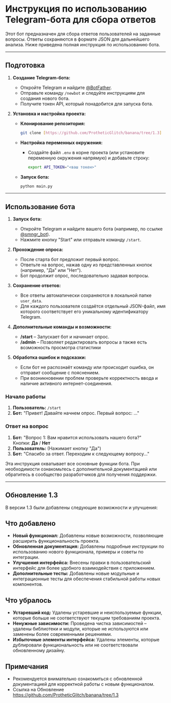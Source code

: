 # Инструкция по использованию Telegram-бота для сбора ответов

Этот бот предназначен для сбора ответов пользователей на заданные вопросы. Ответы сохраняются в формате JSON для дальнейшего анализа. Ниже приведена полная инструкция по использованию бота.

---

## Подготовка

1. **Создание Telegram-бота:**
   - Откройте Telegram и найдите [@BotFather](https://t.me/BotFather).
   - Отправьте команду `/newbot` и следуйте инструкциям для создания нового бота.
   - Получите токен API, который понадобится для запуска бота.

2. **Установка и настройка проекта:**
   - **Клонирование репозитория:**

     ```bash
     git clone [https://github.com/ProtheticGlitch/banana/tree/1.3]
     ```

   - **Настройка переменных окружения:**
     - Создайте файл `.env` в корне проекта (или установите переменную окружения напрямую) и добавьте строку:

       ```bash
       export API_TOKEN="<ваш токен>"
       ```

   - **Запуск бота:**

     ```bash
     python main.py
     ```

---

## Использование бота

1. **Запуск бота:**
   - Откройте Telegram и найдите вашего бота (например, по ссылке [@smngr_bot](https://t.me/smngr_bot)).
   - Нажмите кнопку "Start" или отправьте команду `/start`.

2. **Прохождение опроса:**
   - После старта бот предложит первый вопрос.
   - Ответьте на вопрос, нажав одну из представленных кнопок (например, "Да" или "Нет").
   - Бот продолжит опрос, последовательно задавая вопросы.

3. **Сохранение ответов:**
   - Все ответы автоматически сохраняются в локальной папке `user_data`.
   - Для каждого пользователя создаётся отдельный JSON-файл, имя которого соответствует его уникальному идентификатору Telegram.

4. **Дополнительные команды и возможности:**
   - **/start** – Запускает бот и начинает опрос.
   - **/admin** – Позволяет редактировать вопросы а также есть возможность просмотра статистики

5. **Обработка ошибок и подсказки:**
   - Если бот не распознаёт команду или происходит ошибка, он отправит сообщение с пояснением.
   - При возникновении проблем проверьте корректность ввода и наличие активного интернет-соединения.

### Начало работы

1. **Пользователь:** `/start`
2. **Бот:** "Привет! Давайте начнем опрос. Первый вопрос: ..."

### Ответ на вопрос

1. **Бот:** "Вопрос 1: Вам нравится использовать нашего бота?"  
   Кнопки: **Да** / **Нет**
2. **Пользователь:** (Нажимает кнопку "Да")
3. **Бот:** "Спасибо за ответ. Переходим к следующему вопросу..."

Эта инструкция охватывает все основные функции бота. При необходимости ознакомьтесь с дополнительной документацией или обратитесь в сообщество разработчиков для получения поддержки.

---

## Обновление 1.3

В версии 1.3 были добавлены следующие возможности и улучшения:

## Что добавлено
- **Новый функционал:** Добавлены новые возможности, позволяющие расширить функциональность проекта.
- **Обновленная документация:** Добавлены подробные инструкции по использованию нового функционала, примеры и советы по интеграции.
- **Улучшения интерфейса:** Внесены правки в пользовательский интерфейс для более удобного взаимодействия с приложением.
- **Дополнительные тесты:** Добавлены новые модульные и интеграционные тесты для обеспечения стабильной работы новых компонентов.

## Что убралось
- **Устаревший код:** Удалены устаревшие и неиспользуемые функции, которые больше не соответствуют текущим требованиям проекта.
- **Ненужные зависимости:** Проведена чистка зависимостей – удалены библиотеки и модули, которые не используются или заменены более современными решениями.
- **Избыточные элементы интерфейса:** Удалены элементы, которые дублировали функциональность или не соответствовали обновленному дизайну.

## Примечания
- Рекомендуется внимательно ознакомиться с обновленной документацией для корректной работы с новым функционалом.
- Ссылка на Обновление https://github.com/ProtheticGlitch/banana/tree/1.3

